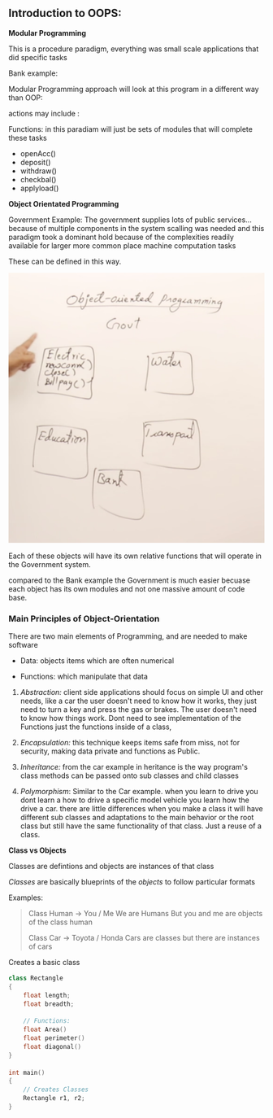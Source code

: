 ## Introduction to OOPS:

**Modular Programming**

This is a procedure paradigm, everything was small scale applications that did specific tasks

Bank example:

Modular Programming approach will look at this program in a different way than OOP:

actions may include :

Functions: in this paradiam will just be sets of modules that will complete these tasks

* openAcc()
* deposit()
* withdraw()
* checkbal()
* applyload()

**Object Orientated Programming**

Government Example: The government supplies lots of public services... because of multiple components in the system scalling was needed and this paradigm took a dominant hold because of the complexities readily available for larger more common place machine computation tasks

These can be defined in this way.

![GovernmentImage](./img/OOPConcept.png)

Each of these objects will have its own relative functions that will operate in the Government system.

compared to the Bank example the Government is much easier becuase each object has its own modules and not one massive amount of code base.


### Main Principles of Object-Orientation

There are two main elements of Programming, and are needed to make software

* Data: objects items which are often numerical

* Functions: which manipulate that data



1. *Abstraction:* client side applications should focus on simple UI and other needs, like a car the user doesn't need to know how it works, they just need to turn a key and press the gas or brakes. The user doesn't need to know how things work. Dont need to see implementation of the Functions just the functions inside of a class, 

2. *Encapsulation:* this technique keeps items safe from miss, not for security, making data private and functions as Public.

3. *Inheritance:* from the car example in heritance is the way program's class methods can be passed onto sub classes and child classes

4. *Polymorphism*: Similar to the Car example. when you learn to drive you dont learn a how to drive a specific model vehicle you learn how the drive a car. there are little differences when you make a class it will have different sub classes and adaptations to the main behavior or the root class but still have the same functionality of that class. Just a reuse of a class.

**Class vs Objects**

Classes are defintions and objects are instances of that class

*Classes* are basically blueprints of the *objects* to follow particular formats

Examples:

>
>Class Human -> You / Me 
> We are Humans But you and me are objects of the class human
>
>Class Car -> Toyota / Honda
>Cars are classes but there are instances of cars
>

Creates a basic class

```cpp
class Rectangle 
{
    float length;
    float breadth;

    // Functions:
    float Area()
    float perimeter()
    float diagonal()
}

int main() 
{
    // Creates Classes
    Rectangle r1, r2;
}
```
